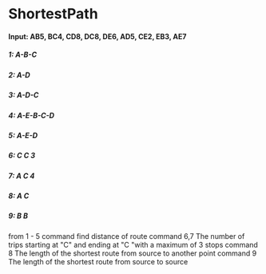 # ShortestPath
#### Input: AB5, BC4, CD8, DC8, DE6, AD5, CE2, EB3, AE7
##### 1: A-B-C
##### 2: A-D
##### 3: A-D-C
##### 4: A-E-B-C-D
##### 5: A-E-D
##### 6: C C 3
##### 7: A C 4
##### 8: A C
##### 9: B B

from 1 - 5 command find distance of route
command 6,7 The number of trips starting at "C" and ending at "C "with a maximum of 3 stops
command 8 The length of the shortest route from source to another point
command 9 The length of the shortest route from source to source
